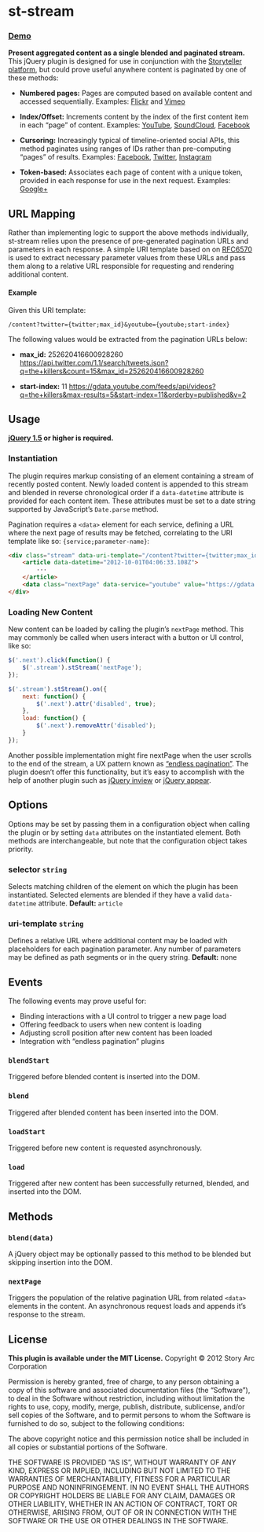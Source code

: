 # st-stream

### [Demo][demo]

**Present aggregated content as a single blended and paginated stream.**
This jQuery plugin is designed for use in conjunction with the [Storyteller platform][storyteller], but could prove useful anywhere content is paginated by one of these methods:

 - **Numbered pages:** Pages are computed based on available content and accessed sequentially. Examples: [Flickr][flickr] and [Vimeo][vimeo]

 - **Index/Offset:** Increments content by the index of the first content item in each “page” of content. Examples: [YouTube][youtube], [SoundCloud][soundcloud], [Facebook][facebook]

 - **Cursoring:** Increasingly typical of timeline-oriented social APIs, this method paginates using ranges of IDs rather than pre-computing “pages” of results. Examples: [Facebook][facebook], [Twitter][twitter], [Instagram][instagram]

 - **Token-based:** Associates each page of content with a unique token, provided in each response for use in the next request. Examples: [Google+][google+]


URL Mapping
--------------------------------------------------------------------------------

Rather than implementing logic to support the above methods individually, st-stream relies upon the presence of pre-generated pagination URLs and parameters in each response. A simple URI template based on on [RFC6570][rfc6570] is used to extract necessary parameter values from these URLs and pass them along to a relative URL responsible for requesting and rendering additional content.

#### Example

Given this URI template:

```
/content?twitter={twitter;max_id}&youtube={youtube;start-index}
```

The following values would be extracted from the pagination URLs below:

 - **max_id:** 252620416600928260 https://api.twitter.com/1.1/search/tweets.json?q=the+killers&count=15&max_id=252620416600928260

 - **start-index:** 11
https://gdata.youtube.com/feeds/api/videos?q=the+killers&max-results=5&start-index=11&orderby=published&v=2


Usage
--------------------------------------------------------------------------------

**[jQuery 1.5][jquery] or higher is required.**


### Instantiation

The plugin requires markup consisting of an element containing a stream of recently posted content. Newly loaded content is appended to this stream and blended in reverse chronological order if a `data-datetime` attribute is provided for each content item. These attributes must be set to a date string supported by JavaScript’s `Date.parse` method.

Pagination requires a `<data>` element for each service, defining a URL where the next page of results may be fetched, correlating to the URI template like so: `{service;parameter-name}`:

``` html
<div class="stream" data-uri-template="/content?twitter={twitter;max_id}/youtube={youtube;start-index}">
    <article data-datetime="2012-10-01T04:06:33.108Z">
        ···
    </article>
    <data class="nextPage" data-service="youtube" value="https://gdata.youtube.com/feeds/api/videos?q=the+killers&start-index=11&max-results=5&orderby=published&v=2"></data>
</div>
```

### Loading New Content

New content can be loaded by calling the plugin’s `nextPage` method. This may commonly be called when users interact with a button or UI control, like so:

``` js
$('.next').click(function() {
    $('.stream').stStream('nextPage');
});

$('.stream').stStream().on({
    next: function() {
        $('.next').attr('disabled', true);
    },
    load: function() {
        $('.next').removeAttr('disabled');
    }
});
```

Another possible implementation might fire nextPage when the user scrolls to the end of the stream, a UX pattern known as [“endless pagination”][pagination]. The plugin doesn’t offer this functionality, but it’s easy to accomplish with the help of another plugin such as [jQuery inview][inview] or [jQuery appear][appear].


Options
--------------------------------------------------------------------------------

Options may be set by passing them in a configuration object when calling the plugin or by setting `data` attributes on the instantiated element. Both methods are interchangeable, but note that the configuration object takes priority.

### selector `string`

Selects matching children of the element on which the plugin has been instantiated. Selected elements are blended if they have a valid `data-datetime` attribute. **Default:** `article`

### uri-template `string`

Defines a relative URL where additional content may be loaded with placeholders for each pagination parameter. Any number of parameters may be defined as path segments or in the query string. **Default:** none


Events
--------------------------------------------------------------------------------

The following events may prove useful for:

 - Binding interactions with a UI control to trigger a new page load
 - Offering feedback to users when new content is loading
 - Adjusting scroll position after new content has been loaded
 - Integration with “endless pagination” plugins

### `blendStart`

Triggered before blended content is inserted into the DOM.

### `blend`

Triggered after blended content has been inserted into the DOM.

### `loadStart`

Triggered before new content is requested asynchronously.

### `load`

Triggered after new content has been successfully returned, blended, and inserted into the DOM.


Methods
--------------------------------------------------------------------------------

### `blend(data)`

A jQuery object may be optionally passed to this method to be blended but skipping insertion into the DOM.

### `nextPage`

Triggers the population of the relative pagination URL from related `<data>` elements in the content. An asynchronous request loads and appends it’s response to the stream.


License
--------------------------------------------------------------------------------

**This plugin is available under the MIT License.**
Copyright © 2012 Story Arc Corporation

Permission is hereby granted, free of charge, to any person obtaining a copy of this software and associated documentation files (the “Software”), to deal in the Software without restriction, including without limitation the rights to use, copy, modify, merge, publish, distribute, sublicense, and/or sell copies of the Software, and to permit persons to whom the Software is furnished to do so, subject to the following conditions:

The above copyright notice and this permission notice shall be included in all copies or substantial portions of the Software.

THE SOFTWARE IS PROVIDED “AS IS”, WITHOUT WARRANTY OF ANY KIND, EXPRESS OR IMPLIED, INCLUDING BUT NOT LIMITED TO THE WARRANTIES OF MERCHANTABILITY, FITNESS FOR A PARTICULAR PURPOSE AND NONINFRINGEMENT. IN NO EVENT SHALL THE AUTHORS OR COPYRIGHT HOLDERS BE LIABLE FOR ANY CLAIM, DAMAGES OR OTHER LIABILITY, WHETHER IN AN ACTION OF CONTRACT, TORT OR OTHERWISE, ARISING FROM, OUT OF OR IN CONNECTION WITH THE SOFTWARE OR THE USE OR OTHER DEALINGS IN THE SOFTWARE.


[storyteller]: http://storytellerhq.com
[demo]: http://264-st-stream.sites.storytellerhq.com/the+killers

[jquery]: http://jquery.com/download
[inview]: https://github.com/protonet/jquery.inview
[appear]: http://code.google.com/p/jquery-appear

[rfc6570]: http://tools.ietf.org/html/rfc6570
[pagination]: http://codinghorror.com/blog/2012/03/the-end-of-pagination.html

[facebook]: http://developers.facebook.com/docs/reference/api/pagination
[flickr]: http://www.flickr.com/services/api/flickr.photos.getRecent.html
[google+]: https://developers.google.com/+/api/#pagination
[instagram]: http://instagram.com/developer/endpoints#pagination
[soundcloud]: http://developers.soundcloud.com/docs#pagination
[twitter]: https://dev.twitter.com/docs/working-with-timelines
[youtube]: https://developers.google.com/youtube/2.0/reference#Paging_through_Results
[vimeo]: http://developer.vimeo.com/apis/advanced/methods/vimeo.videos.getAll
